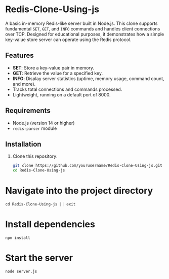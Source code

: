 # Redis-Clone-Using-js

A basic in-memory Redis-like server built in Node.js. This clone supports fundamental `SET`, `GET`, and `INFO` commands and handles client connections over TCP. Designed for educational purposes, it demonstrates how a simple key-value store server can operate using the Redis protocol.

## Features

- **SET**: Store a key-value pair in memory.
- **GET**: Retrieve the value for a specified key.
- **INFO**: Display server statistics (uptime, memory usage, command count, and more).
- Tracks total connections and commands processed.
- Lightweight, running on a default port of 8000.

## Requirements

- Node.js (version 14 or higher)
- `redis-parser` module

## Installation

1. Clone this repository:
   ```bash
   git clone https://github.com/yourusername/Redis-Clone-Using-js.git
   cd Redis-Clone-Using-js

# Navigate into the project directory
```
cd Redis-Clone-Using-js || exit
```

# Install dependencies
```
npm install
```

# Start the server
```
node server.js
```
